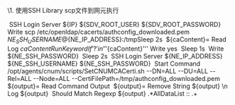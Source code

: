 \1. 使用SSH Library scp文件到网元执行

​    SSH Login Server    ${IP}    ${SDV_ROOT_USER}    ${SDV_ROOT_PASSWORD}
​     Write    scp /etc/openldap/cacerts/authconfig_downloaded.pem ${NE_SSH_USERNAME}@${NE_IP_ADDRESS}:/tmp
​     Sleep    2s
​     ${caContent}=    Read
​     Log    ${caContent}
​     Run Keyword If    '?' in '''${caContent}'''    Write    yes
​     Sleep    1s
​     Write    ${NE_SSH_PASSWORD}
​     Sleep    2s
​     SSH Login Server    ${NE_IP_ADDRESS}    ${NE_SSH_USERNAME}    ${NE_SSH_PASSWORD}
​     Start Command    /opt/agents/cnum/scripts/SetCNUMCACerti.sh --DN=ALL --DU=ALL --Rel=ALL --Node=ALL --CertiFilePath=/tmp/authconfig_downloaded.pem
​     ${output}=    Read Command Output
​     ${output}=    Remove String    ${output}    \n
​     Log    ${output}
​     Should Match Regexp    ${output}    .*AllDataList :: .+